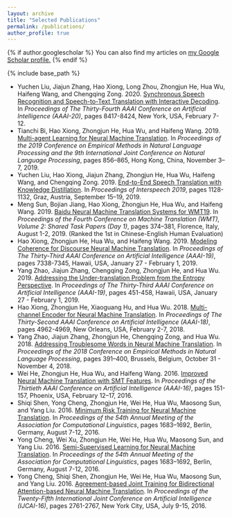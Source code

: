 ```yaml
---
layout: archive
title: "Selected Publications"
permalink: /publications/
author_profile: true
---
```


{% if author.googlescholar %}
  You can also find my articles on <u><a href="{{author.googlescholar}}">my Google Scholar profile</a>.</u>
{% endif %}

{% include base_path %}

* Yuchen Liu, Jiajun Zhang, Hao Xiong, Long Zhou, Zhongjun He,  Hua Wu, Haifeng Wang, and Chengqing Zong. 2020. [Synchronous Speech Recognition and Speech-to-Text Translation with Interactive Decoding](https://aaai.org/ojs/index.php/AAAI/article/view/6360/6216). In *Proceedings of The Thirty-Fourth AAAI Conference on Artificial Intelligence (AAAI-20)*, pages 8417-8424, New York, USA, February 7-12. 
* Tianchi Bi, Hao Xiong, Zhongjun He, Hua Wu, and Haifeng Wang. 2019. [Multi-agent Learning for Neural Machine Translation](https://www.aclweb.org/anthology/D19-1079.pdf). In *Proceedings of the 2019 Conference on Empirical Methods in Natural Language Processing and the 9th International Joint Conference on Natural Language Processing*, pages 856–865, Hong Kong, China, November 3–7, 2019. 
* Yuchen Liu, Hao Xiong, Jiajun Zhang, Zhongjun He, Hua Wu, Haifeng Wang, and Chengqing Zong. 2019. [End-to-End Speech Translation with Knowledge Distillation](https://www.isca-speech.org/archive/Interspeech_2019/pdfs/2582.pdf). In *Proceedings of Interspeech 2019*, pages 1128-1132, Graz, Austria, September 15–19, 2019.
* Meng Sun, Bojian Jiang, Hao Xiong, Zhongjun He, Hua Wu, and Haifeng Wang. 2019. [Baidu Neural Machine Translation Systems for WMT19](https://www.aclweb.org/anthology/W19-5341.pdf). In *Proceedings of the Fourth Conference on Machine Translation (WMT), Volume 2: Shared Task Papers (Day 1)*, pages 374–381, Florence, Italy, August 1-2, 2019. (Ranked the 1st in Chinese-English Human Evaluation)
* Hao Xiong, Zhongjun He, Hua Wu, and Haifeng Wang. 2019. [Modeling Coherence for Discourse Neural Machine Translation](https://www.aaai.org/ojs/index.php/AAAI/article/view/4721). In *Proceedings of The Thirty-Third AAAI Conference on Artificial Intelligence (AAAI-19)*, pages 7338-7345, Hawaii, USA, January 27 - February 1, 2019.
* Yang Zhao, Jiajun Zhang, Chengqing Zong, Zhongjun He, and Hua Wu. 2019. [Addressing the Under-translation Problem from the Entropy Perspective](https://www.aaai.org/ojs/index.php/AAAI/article/view/3817). In *Proceedings of The Thirty-Third AAAI Conference on Artificial Intelligence (AAAI-19)*, pages 451-458, Hawaii, USA, January 27 - February 1, 2019.
* Hao Xiong, Zhongjun He, Xiaoguang Hu, and Hua Wu. 2018. [Multi-channel Encoder for Neural Machine Translation](https://www.aaai.org/ocs/index.php/AAAI/AAAI18/paper/download/16788/16029). In *Proceedings of The Thirty-Second AAAI Conference on Artificial Intelligence (AAAI-18)*, pages 4962-4969, New Orleans, USA, February 2-7, 2018.
* Yang Zhao, Jiajun Zhang, Zhongjun He, Chengqing Zong, and Hua Wu. 2018. [Addressing Troublesome Words in Neural Machine Translation](https://www.aclweb.org/anthology/D18-1036.pdf). In *Proceedings of the 2018 Conference on Empirical Methods in Natural Language Processing*, pages 391–400, Brussels, Belgium, October 31 - November 4, 2018.
* Wei He, Zhongjun He, Hua Wu, and Haifeng Wang. 2016. [Improved Neural Machine Translation with SMT Features](https://www.aaai.org/ocs/index.php/AAAI/AAAI16/paper/view/12189/11577). In *Proceedings of the Thirtieth AAAI Conference on Artificial Intelligence (AAAI-16)*, pages 151-157, Phoenix, USA, February 12–17, 2016.
* Shiqi Shen, Yong Cheng, Zhongjun He, Wei He, Hua Wu, Maosong Sun, and Yang Liu. 2016. [Minimum Risk Training for Neural Machine Translation](https://www.aclweb.org/anthology/P16-1159.pdf). In *Proceedings of the 54th Annual Meeting of the Association for Computational Linguistics*, pages 1683–1692, Berlin, Germany, August 7-12, 2016. 
* Yong Cheng, Wei Xu, Zhongjun He, Wei He, Hua Wu, Maosong Sun, and Yang Liu. 2016. [Semi-Supervised Learning for Neural Machine Translation](https://www.aclweb.org/anthology/P16-1185.pdf). In *Proceedings of the 54th Annual Meeting of the Association for Computational Linguistics*, pages 1683–1692, Berlin, Germany, August 7-12, 2016. 
* Yong Cheng, Shiqi Shen, Zhongjun He, Wei He, Hua Wu, Maosong Sun, and Yang Liu. 2016. [Agreement-based Joint Training for Bidirectional Attention-based Neural Machine Translation](https://www.ijcai.org/Proceedings/16/Papers/392.pdf). In *Proceedings of the Twenty-Fifth International Joint Conference on Artificial Intelligence (IJCAI-16)*, pages 2761-2767, New York City, USA, July 9-15, 2016.
